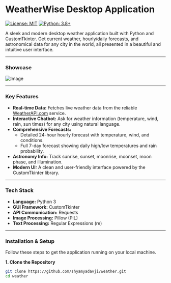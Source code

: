 # WeatherWise Desktop Application

[![License: MIT](https://img.shields.io/badge/License-MIT-yellow.svg)](https://opensource.org/licenses/MIT)
[![Python: 3.8+](https://img.shields.io/badge/python-3.8+-blue.svg)](https://www.python.org/downloads/)

A sleek and modern desktop weather application built with Python and CustomTkinter. Get current weather, hourly/daily forecasts, and astronomical data for any city in the world, all presented in a beautiful and intuitive user interface.

---

### Showcase

![Image](https://github.com/user-attachments/assets/a5c2c19d-6ae3-432f-83d9-d1534ea50d11)

---

### Key Features

-   **Real-time Data:** Fetches live weather data from the reliable [WeatherAPI.com](https://www.weatherapi.com/) service.
-   **Interactive Chatbot:** Ask for weather information (temperature, wind, rain, sun times) for any city using natural language.
-   **Comprehensive Forecasts:**
    -   Detailed 24-hour hourly forecast with temperature, wind, and conditions.
    -   Full 7-day forecast showing daily high/low temperatures and rain probability.
-   **Astronomy Info:** Track sunrise, sunset, moonrise, moonset, moon phase, and illumination.
-   **Modern UI:** A clean and user-friendly interface powered by the CustomTkinter library.

---

### Tech Stack

-   **Language:** Python 3
-   **GUI Framework:** CustomTkinter
-   **API Communication:** Requests
-   **Image Processing:** Pillow (PIL)
-   **Text Processing:** Regular Expressions (re)

---

### Installation & Setup

Follow these steps to get the application running on your local machine.

**1. Clone the Repository**
```bash
git clone https://github.com/shyamyadavji/weather.git
cd weather
